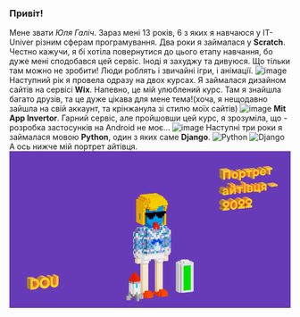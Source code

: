 ### Привіт!
Мене звати *Юля Галіч*. Зараз мені 13 років, 6 з яких я навчаюся у IT-Univer різним сферам програмування.
Два роки я займалася у **Scratch**. Честно кажучи, я бі хотіла повернутися до цього етапу навчання, бо дуже мені сподобався цей сервіс. Іноді я захуджу та дивуюся. Що тільки там можно не зробити! Люди роблять і звичайні ігри, і анімації.
![image](https://github.com/user-attachments/assets/f031a427-7a3d-4d83-82ae-ac19cc770e51)
Наступний рік я провела одразу на двох курсах.
Я займалася дизайном сайтів на сервісі **Wix**. Напевно, це мій улюблений курс. Там я знайшла багато друзів, та це дуже цікава для мене тема!(хоча, я нещодавно зайшла на свій аккаунт, та крінжанула зі стилю моїх сайтів)
![image](https://github.com/user-attachments/assets/9ec6c3a6-cec0-4a7b-bd0e-b24859e9c0b1)
**Mit App Invertor**. Гарний сервіс, але пройшовши цей курс, я зрозуміла, що - розробка застосунків на Android не моє...
![image](https://github.com/user-attachments/assets/2b3356e3-539f-45cf-a3f7-97b7897f2b3d)
Наступні три роки я займалася мовою **Python**, один з яких саме **Django**.
![Python](https://img.shields.io/badge/python-3670A0?style=for-the-badge&logo=python&logoColor=ffdd54)
![Django](https://img.shields.io/badge/django-%23092E20.svg?style=for-the-badge&logo=django&logoColor=white)
А ось нижче мій портрет айтівця. 
![My portret 2024](https://github.com/JuliaGalich/JuliaGalich/blob/main/my-portrait-2022.png)
